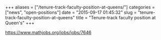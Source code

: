+++
aliases = ["/tenure-track-faculty-position-at-queens/"]
categories = ["news", "open-positions"]
date = "2015-09-17 01:45:32"
slug = "tenure-track-faculty-position-at-queens"
title = "Tenure-track faculty position at Queen's"
+++

<https://www.mathjobs.org/jobs/jobs/7646>

